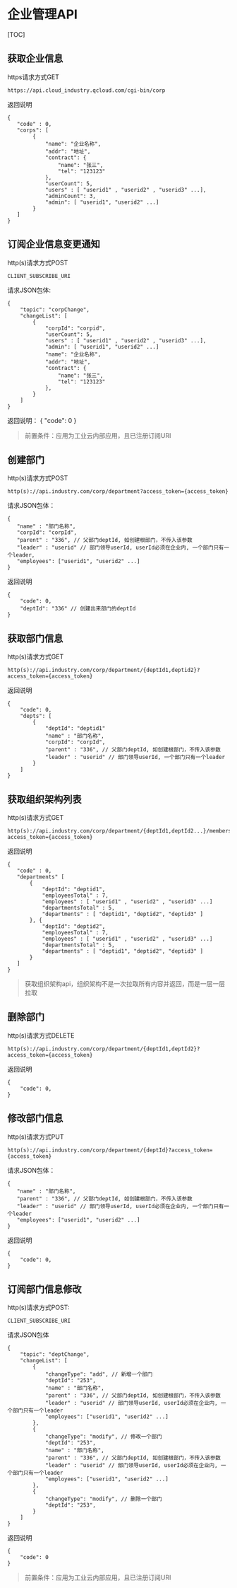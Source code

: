 # 企业管理API
[TOC]


## 获取企业信息

https请求方式GET

```
https://api.cloud_industry.qcloud.com/cgi-bin/corp
```

返回说明
```
{
   "code" : 0,
   "corps": [
        {
            "name": "企业名称",
            "addr": "地址",
            "contract": {
                "name": "张三",
                "tel": "123123"
            },
            "userCount": 5,
            "users" : [ "userid1" , "userid2" , "userid3" ...],
            "adminCount": 3,
            "admin": [ "userid1", "userid2" ...]
        }
   ]
}
```

## 订阅企业信息变更通知

http(s)请求方式POST

```
CLIENT_SUBSCRIBE_URI
```

请求JSON包体:

```
{
    "topic": "corpChange",
    "changeList": [
        {
            "corpId": "corpid",
            "userCount": 5,
            "users" : [ "userid1" , "userid2" , "userid3" ...],
            "admin": [ "userid1", "userid2" ...]
            "name": "企业名称",
            "addr": "地址",
            "contract": {
                "name": "张三",
                "tel": "123123"
            },
        }
    ]
}
```

返回说明：
{
    "code": 0
}

> 前置条件：应用为工业云内部应用，且已注册订阅URI

## 创建部门

http(s)请求方式POST

```
http(s)://api.industry.com/corp/department?access_token={access_token}
```

请求JSON包体：

```
{
   "name" : "部门名称",
   "corpId": "corpId",
   "parent" : "336", // 父部门deptId, 如创建根部门，不传入该参数
   "leader" : "userid" // 部门领导userId, userId必须在企业内, 一个部门只有一个leader,
   "employees": ["userid1", "userid2" ...]
}
```

返回说明

```
{
    "code": 0,
    "deptId": "336" // 创建出来部门的deptId
}
```

## 获取部门信息

http(s)请求方式GET

```
http(s)://api.industry.com/corp/department/{deptId1,deptid2}?access_token={access_token}
```

返回说明

```
{
    "code": 0,
    "depts": [
        {
            "deptId": "deptid1"
            "name" : "部门名称",
            "corpId": "corpId",
            "parent" : "336", // 父部门deptId, 如创建根部门，不传入该参数
            "leader" : "userid" // 部门领导userId, 一个部门只有一个leader
        }
    ]
}
```

## 获取组织架构列表

http(s)请求方式GET

```
http(s)://api.industry.com/corp/department/{deptId1,deptId2...}/members?access_token={access_token}
```

返回说明

```
{
   "code" : 0,
   "departments" [
       {
           "deptId": "deptid1",
           "employeesTotal" : 7,
           "employees" : [ "userid1" , "userid2" , "userid3" ...]
           "departmentsTotal" : 5,
           "departments" : [ "deptid1", "deptid2", "deptid3" ]
       }, {
           "deptId": "deptid2",
           "employeesTotal" : 7,
           "employees" : [ "userid1" , "userid2" , "userid3" ...]
           "departmentsTotal" : 5,
           "departments" : [ "deptid1", "deptid2", "deptid3" ]
       }
   ]
}
```

> 获取组织架构api，组织架构不是一次拉取所有内容并返回，而是一层一层拉取

## 删除部门
http(s)请求方式DELETE

```
http(s)://api.industry.com/corp/department/{deptId1,deptId2}?access_token={access_token}
```

返回说明
```
{
    "code": 0,
}
```

## 修改部门信息

http(s)请求方式PUT

```
http(s)://api.industry.com/corp/department/{deptId}?access_token={access_token}
```


请求JSON包体：


```
{
   "name" : "部门名称",
   "parent" : "336", // 父部门deptId, 如创建根部门，不传入该参数
   "leader" : "userid" // 部门领导userId, userId必须在企业内, 一个部门只有一个leader
   "employees": ["userid1", "userid2" ...]
}
```

返回说明
```
{
    "code": 0,
}
```


## 订阅部门信息修改

http(s)请求方式POST:

```
CLIENT_SUBSCRIBE_URI
```
请求JSON包体

```
{
    "topic": "deptChange",
    "changeList": [
        {
            "changeType": "add", // 新增一个部门
            "deptId": "253",
            "name" : "部门名称",
            "parent" : "336", // 父部门deptId, 如创建根部门，不传入该参数
            "leader" : "userid" // 部门领导userId, userId必须在企业内, 一个部门只有一个leader
            "employees": ["userid1", "userid2" ...]
        },
        {
            "changeType": "modify", // 修改一个部门
            "deptId": "253",
            "name" : "部门名称",
            "parent" : "336", // 父部门deptId, 如创建根部门，不传入该参数
            "leader" : "userid" // 部门领导userId, userId必须在企业内, 一个部门只有一个leader
            "employees": ["userid1", "userid2" ...]
        },
        {
            "changeType": "modify", // 删除一个部门
            "deptId": "253",
        }
    ]
}
```

返回说明

```
{
    "code": 0
}
```

> 前置条件：应用为工业云内部应用，且已注册订阅URI

